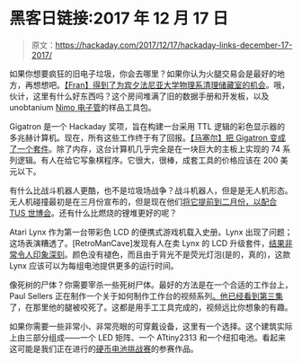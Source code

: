 # 黑客日链接:2017 年 12 月 17 日

> 原文：<https://hackaday.com/2017/12/17/hackaday-links-december-17-2017/>

如果你想要疯狂的旧电子垃圾，你会去哪里？如果你认为火腿交易会是最好的地方，再想想吧。[【Fran】得到了为宾夕法尼亚大学物理系清理储藏室的机会](https://www.youtube.com/watch?v=_znnfw0tQFc)。哦，伙计，这里有什么好东西吗？这个房间堆满了旧的数据手册和开发板，以及 unobtanium [Nimo 电子管](https://www.youtube.com/watch?v=xmWg7CtN0Ac)的样品工具包。

Gigatron 是一个 Hackaday 奖项，旨在构建一台采用 TTL 逻辑的彩色显示器的多兆赫计算机。现在，所有这些工作终于有了回报。[【马塞尔】把 Gigatron 变成了一个套件](https://hackaday.io/project/20781-gigatron-the-ttl-microcomputer/log/71293-gigatron-the-ttl-computer-as-a-kit)。除了内存，这台计算机几乎完全是在一块巨大的主板上实现的 74 系列逻辑。有人在给它写象棋程序。它很大，很棒，成套工具的价格应该在 200 美元以下。

有什么比战斗机器人更酷，也不是垃圾场战争？战斗机器人，但是是无人机形态。无人机碰撞最初是在三月份宣布的，但是现在他们[将它提前到二月份，以配合 TUS 世博会](http://www.droneclash.nl/collaboration-and-date-change/)。还有什么比燃烧的锂堆更好的呢？

Atari Lynx 作为第一台带彩色 LCD 的便携式游戏机载入史册。Lynx 出现了问题；这场表演糟透了。[RetroManCave]发现有人在卖 Lynx 的 LCD 升级套件，[结果非常令人印象深刻](https://www.youtube.com/watch?v=EIer2-KAn7o)。颜色没有褪色，而且由于背光不是荧光灯泡(是的，真的)，这款 Lynx 应该可以为每组电池提供更多的运行时间。

像死树的尸体？你需要宰杀一些死树尸体。最好的方法是在一个合适的工作台上，Paul Sellers 正在制作一个关于如何制作工作台的视频系列[。](https://www.youtube.com/watch?v=V9W9xQS-EdQ)[他已经看到第三集](https://www.youtube.com/watch?v=jVbuBGSfLC4)了，在那里他的腿被咬死了。这都是用手工工具完成的，视频远比你想象的有趣。

如果你需要一些非常小、非常亮眼的可穿戴设备，这里有一个选择。这个建筑实际上由三部分组成——一个 LED 矩阵、一个 ATtiny2313 和一个纽扣电池。看起来这可能是我们正在进行的[硬币电池挑战赛](https://hackaday.io/contest/28283-coin-cell-challenge)的参赛作品。